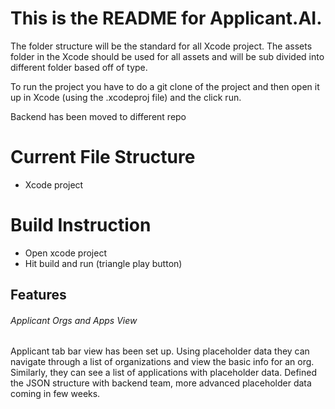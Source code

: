 # This is the README for Applicant.AI.

The folder structure will be the standard for all Xcode project. The assets folder in the Xcode should be used 
for all assets and will be sub divided into different folder based off of type.

To run the project you have to do a git clone of the project and then open it up in Xcode (using the .xcodeproj file) 
and the click run.

Backend has been moved to different repo

# Current File Structure
- Xcode project

# Build Instruction
- Open xcode project
- Hit build and run (triangle play button)

## Features

###### Applicant Orgs and Apps View
Applicant tab bar view has been set up. Using placeholder data they can navigate through a list of organizations and view the basic info for an org.
Similarly, they can see a list of applications with placeholder data.
Defined the JSON structure with backend team, more advanced placeholder data coming in few weeks.
